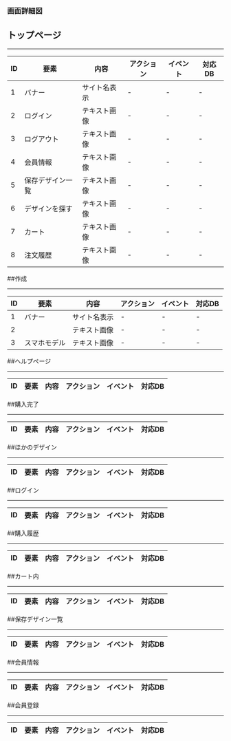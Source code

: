 ### 画面詳細図
## トップページ

*****
|  ID  |  要素  |   内容   |  アクション  |  イベント  |  対応DB  |
|-----|-------|---------|-------------|------------|-------|
|1    |バナー|サイト名表示|-|-|-|
|2    |ログイン|テキスト画像|-|-|-|
|3    |ログアウト|テキスト画像|-|-|-| 
|4    |会員情報|テキスト画像|-|-|-|
|5    |保存デザイン一覧|テキスト画像|-|-|-|
|6    |デザインを探す|テキスト画像|-|-|-|
|7    |カート|テキスト画像|-|-|-|
|8    |注文履歴|テキスト画像|-|-|-|



##作成

*****
|  ID  |  要素  |   内容   |  アクション  |  イベント  |  対応DB  |
|-----|-------|---------|-------------|------------|-------|
|1    |バナー|サイト名表示|-|-|-|
|2    ||テキスト画像|-|-|-|
|3    |スマホモデル|テキスト画像|-|-|-|


##ヘルプページ

*****
|  ID  |  要素  |   内容   |  アクション  |  イベント  |  対応DB  |
|-----|-------|---------|-------------|------------|-------|

##購入完了

*****
|  ID  |  要素  |   内容   |  アクション  |  イベント  |  対応DB  |
|-----|-------|---------|-------------|------------|-------|

##ほかのデザイン

*****
|  ID  |  要素  |   内容   |  アクション  |  イベント  |  対応DB  |
|-----|-------|---------|-------------|------------|-------|

##ログイン

*****
|  ID  |  要素  |   内容   |  アクション  |  イベント  |  対応DB  |
|-----|-------|---------|-------------|------------|-------|


##購入履歴

*****
|  ID  |  要素  |   内容   |  アクション  |  イベント  |  対応DB  |
|-----|-------|---------|-------------|------------|-------|


##カート内

*****
|  ID  |  要素  |   内容   |  アクション  |  イベント  |  対応DB  |
|-----|-------|---------|-------------|------------|-------|

##保存デザイン一覧

*****
|  ID  |  要素  |   内容   |  アクション  |  イベント  |  対応DB  |
|-----|-------|---------|-------------|------------|-------|

##会員情報

*****
|  ID  |  要素  |   内容   |  アクション  |  イベント  |  対応DB  |
|-----|-------|---------|-------------|------------|-------|

##会員登録

*****
|  ID  |  要素  |   内容   |  アクション  |  イベント  |  対応DB  |
|-----|-------|---------|-------------|------------|-------|

